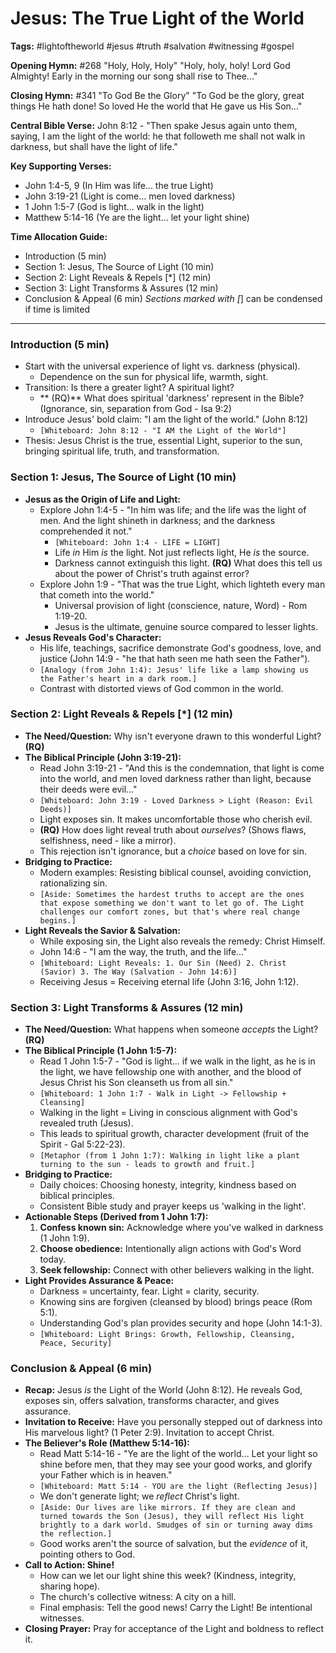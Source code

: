 # Jesus: The True Light of the World

**Tags:** #lightoftheworld #jesus #truth #salvation #witnessing #gospel

**Opening Hymn:** #268 "Holy, Holy, Holy" "Holy, holy, holy! Lord God Almighty!
Early in the morning our song shall rise to Thee..."

**Closing Hymn:** #341 "To God Be the Glory" "To God be the glory, great things
He hath done! So loved He the world that He gave us His Son..."

**Central Bible Verse:** John 8:12 - "Then spake Jesus again unto them, saying,
I am the light of the world: he that followeth me shall not walk in darkness,
but shall have the light of life."

**Key Supporting Verses:**

- John 1:4-5, 9 (In Him was life... the true Light)
- John 3:19-21 (Light is come... men loved darkness)
- 1 John 1:5-7 (God is light... walk in the light)
- Matthew 5:14-16 (Ye are the light... let your light shine)

**Time Allocation Guide:**

- Introduction (5 min)
- Section 1: Jesus, The Source of Light (10 min)
- Section 2: Light Reveals & Repels [*] (12 min)
- Section 3: Light Transforms & Assures (12 min)
- Conclusion & Appeal (6 min) _Sections marked with [_] can be condensed if time
  is limited

---

### Introduction (5 min)

- Start with the universal experience of light vs. darkness (physical).
  - Dependence on the sun for physical life, warmth, sight.
- Transition: Is there a greater light? A spiritual light?
  - ** (RQ)** What does spiritual 'darkness' represent in the Bible? (Ignorance,
    sin, separation from God - Isa 9:2)
- Introduce Jesus' bold claim: "I am the light of the world." (John 8:12)
  - `[Whiteboard: John 8:12 - "I AM the Light of the World"]`
- Thesis: Jesus Christ is the true, essential Light, superior to the sun,
  bringing spiritual life, truth, and transformation.

### Section 1: Jesus, The Source of Light (10 min)

- **Jesus as the Origin of Life and Light:**
  - Explore John 1:4-5 - "In him was life; and the life was the light of men.
    And the light shineth in darkness; and the darkness comprehended it not."
    - `[Whiteboard: John 1:4 - LIFE = LIGHT]`
    - Life _in_ Him _is_ the light. Not just reflects light, He _is_ the source.
    - Darkness cannot extinguish this light. **(RQ)** What does this tell us
      about the power of Christ's truth against error?
  - Explore John 1:9 - "That was the true Light, which lighteth every man that
    cometh into the world."
    - Universal provision of light (conscience, nature, Word) - Rom 1:19-20.
    - Jesus is the ultimate, genuine source compared to lesser lights.
- **Jesus Reveals God's Character:**
  - His life, teachings, sacrifice demonstrate God's goodness, love, and justice
    (John 14:9 - "he that hath seen me hath seen the Father").
  - `[Analogy (from John 1:4): Jesus' life like a lamp showing us the Father's heart in a dark room.]`
  - Contrast with distorted views of God common in the world.

### Section 2: Light Reveals & Repels [*] (12 min)

- **The Need/Question:** Why isn't everyone drawn to this wonderful Light?
  **(RQ)**
- **The Biblical Principle (John 3:19-21):**
  - Read John 3:19-21 - "And this is the condemnation, that light is come into
    the world, and men loved darkness rather than light, because their deeds
    were evil..."
  - `[Whiteboard: John 3:19 - Loved Darkness > Light (Reason: Evil Deeds)]`
  - Light exposes sin. It makes uncomfortable those who cherish evil.
  - **(RQ)** How does light reveal truth about _ourselves_? (Shows flaws,
    selfishness, need - like a mirror).
  - This rejection isn't ignorance, but a _choice_ based on love for sin.
- **Bridging to Practice:**
  - Modern examples: Resisting biblical counsel, avoiding conviction,
    rationalizing sin.
  - `[Aside: Sometimes the hardest truths to accept are the ones that expose something we don't want to let go of. The Light challenges our comfort zones, but that's where real change begins.]`
- **Light Reveals the Savior & Salvation:**
  - While exposing sin, the Light also reveals the remedy: Christ Himself.
  - John 14:6 - "I am the way, the truth, and the life..."
  - `[Whiteboard: Light Reveals: 1. Our Sin (Need) 2. Christ (Savior) 3. The Way (Salvation - John 14:6)]`
  - Receiving Jesus = Receiving eternal life (John 3:16, John 1:12).

### Section 3: Light Transforms & Assures (12 min)

- **The Need/Question:** What happens when someone _accepts_ the Light? **(RQ)**
- **The Biblical Principle (1 John 1:5-7):**
  - Read 1 John 1:5-7 - "God is light... if we walk in the light, as he is in
    the light, we have fellowship one with another, and the blood of Jesus
    Christ his Son cleanseth us from all sin."
  - `[Whiteboard: 1 John 1:7 - Walk in Light -> Fellowship + Cleansing]`
  - Walking in the light = Living in conscious alignment with God's revealed
    truth (Jesus).
  - This leads to spiritual growth, character development (fruit of the Spirit -
    Gal 5:22-23).
  - `[Metaphor (from 1 John 1:7): Walking in light like a plant turning to the sun - leads to growth and fruit.]`
- **Bridging to Practice:**
  - Daily choices: Choosing honesty, integrity, kindness based on biblical
    principles.
  - Consistent Bible study and prayer keeps us 'walking in the light'.
- **Actionable Steps (Derived from 1 John 1:7):**
  1.  **Confess known sin:** Acknowledge where you've walked in darkness (1 John
      1:9).
  2.  **Choose obedience:** Intentionally align actions with God's Word today.
  3.  **Seek fellowship:** Connect with other believers walking in the light.
- **Light Provides Assurance & Peace:**
  - Darkness = uncertainty, fear. Light = clarity, security.
  - Knowing sins are forgiven (cleansed by blood) brings peace (Rom 5:1).
  - Understanding God's plan provides security and hope (John 14:1-3).
  - `[Whiteboard: Light Brings: Growth, Fellowship, Cleansing, Peace, Security]`

### Conclusion & Appeal (6 min)

- **Recap:** Jesus _is_ the Light of the World (John 8:12). He reveals God,
  exposes sin, offers salvation, transforms character, and gives assurance.
- **Invitation to Receive:** Have you personally stepped out of darkness into
  His marvelous light? (1 Peter 2:9). Invitation to accept Christ.
- **The Believer's Role (Matthew 5:14-16):**
  - Read Matt 5:14-16 - "Ye are the light of the world... Let your light so
    shine before men, that they may see your good works, and glorify your Father
    which is in heaven."
  - `[Whiteboard: Matt 5:14 - YOU are the light (Reflecting Jesus)]`
  - We don't generate light; we _reflect_ Christ's light.
  - `[Aside: Our lives are like mirrors. If they are clean and turned towards the Son (Jesus), they will reflect His light brightly to a dark world. Smudges of sin or turning away dims the reflection.]`
  - Good works aren't the source of salvation, but the _evidence_ of it,
    pointing others to God.
- **Call to Action: Shine!**
  - How can we let our light shine this week? (Kindness, integrity, sharing
    hope).
  - The church's collective witness: A city on a hill.
  - Final emphasis: Tell the good news! Carry the Light! Be intentional
    witnesses.
- **Closing Prayer:** Pray for acceptance of the Light and boldness to reflect
  it.
